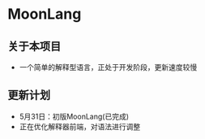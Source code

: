 # MoonLang

## 关于本项目
* 一个简单的解释型语言，正处于开发阶段，更新速度较慢<br>


## 更新计划

* 5月31日：初版MoonLang(已完成)
* 正在优化解释器前端，对语法进行调整
